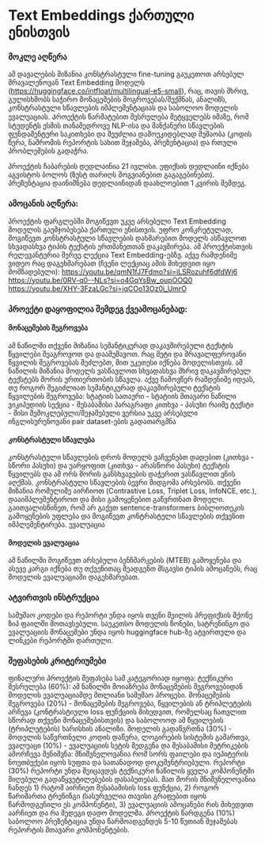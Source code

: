 # Text Embeddings ქართული ენისთვის

### მოკლე აღწერა
ამ დავალების მიზანია კონსტრასტული fine-tuning გაუკეთოთ არსებულ მრავალენოვან Text Embedding მოდელს (https://huggingface.co/intfloat/multilingual-e5-small), რაც, თავის მხრივ, გულისხმობს საჭირო მონაცემების მოგროვებას/შექმნას, ანალიზს, კონსტრასტული სწავლების იმპლემენტაციას და საბოლოო მოდელის ევალუაციას.
Პროექტის წარმატებით შესრულება მეტყველებს იმაზე, რომ სტუდენტს ესმის თანამედროვე NLP-ისა და მანქანური სწავლების ფუნდამენტური საკითხები და შეუძლია დამოუკიდებლად მუშაობა (კოდის წერა, ნაშრომის რეპორტის სახით შეჯამება, პრეზენტაცია) და რთული პრობლემების გადაჭრა.

პროექტის ჩაბარების დედლაინია 21 ივლისი. ეფიქსის დედლაინი იქნება აგვისტოს ბოლოს (ზუსტ თარიღს მოგვიანებით გაგაგებინებთ). პრეზენტაცია დაინიშნება დედლაინიდან დაახლოებით 1 კვირის შემდეგ.
### ამოცანის აღწერა:  
პროექტის ფარგლებში მოგიწევთ უკვე არსებული Text Embedding მოდელის გაუმჯობესება ქართული ენისთვის. უფრო კონკრეტულად, მოგიწევთ კონსტრასტული სწავლების დახმარებით მოდელს ასწავლოთ სხვადასხვა ტიპის ტექსტის ერთმანეთთან დაკავშირება. 
ამ პროექტისთვის რელევანტურია მერვე ლექცია Text Embedding-ებზე. აქვე რამდენიმე ვიდეო რაც დაგეხმარებათ (ჩვენი ლექციაც ამის მიხედვით იყო მომზადებული):
https://youtu.be/qmN1fJ7Fdmo?si=iLSRozuhf6dfdWj6
https://youtu.be/0RV-q0--NLs?si=o4GqYsBw_oupOOQ0
https://youtu.be/XHY-3FzaLGc?si=jqCOo13Oz0i_UmrO

### პროექტი დაყოფილია შემდეგ ქვეამოცანებად:
#### მონაცემების შეგროვება 
ამ ნაწილში თქვენი მიზანია სემანტიკურად დაკავშირებული ტექსტის წყვილები შეაგროვოთ და დაამუშავოთ. რაც მეტი და მრავალფეროვანი წყვილის შეგროვებას შეძლებთ, მით უკეთესი იქნება მოდელისთვის. ამ ნაწილის მიზანია მოდელს ვასწავლოთ სხვადასხვა მხრივ დაკავშირებულ ტექსტებს შორის ურთიერთობის სწავლა. აქვე ჩამოვწერ რამდენიმე იდეას, თუ როგორ შეგიძლიათ სემანტიკურად დაკავშირებული ტექსტის წყვილების შეგროვება:
სტატიის სათაური - სტატიის მთავარი ნაწილი
ვიკიპედიის სექცია - შესაბამისი პარაგრაფი
კითხვა - პასუხი
რაიმე ტექსტი - მისი შემოკლებული/შეჯამებული ვერსია
უკვე არსებული ინგლისურენოვანი pair dataset-ების გადათარგმნა

#### კონსტრასტული სწავლება 
კონსტრასტული სწავლების დროს მოდელს ვაჩვენებთ დადებით (კითხვა - სწორი პასუხი) და უარყოფით (კითხვა - არასწორი პასუხი) ტექსტის წყვილებს და ამ ორს შორის განსხვავების დაჭერით ვასწავლით ენის აღქმას.
კონსტრასტული სწავლების ბევრი მიდგომა არსებობს. თქვენი მიზანია რომელიმე აირჩიოთ (Contrastive Loss, Triplet Loss, InfoNCE, etc.), დააიმპლემენტიროთ და მისი გამოყენებით გაწვრთნათ მოდელი. გაითვალისწინეთ, რომ არ გაქვთ sentence-transformers ბიბლიოთეკის გამოყენების უფლება და მოგიწევთ კონტრასტული სწავლების თქვენით იმპლემენტირება. 
ევალუაცია
#### მოდელის ევალუაცია
ამ ნაწილში მოგიწევთ არსებული ბენჩმარკების (MTEB) გამოყენება და ასევე კარგი იქნება თუ თქვენითაც შეადგენთ მსგავსი ტიპის ამოცანებს, რაც მოდელის ევალუაციაში დაგეხმარებათ. 

### ატვირთვის ინსტრუქცია
სამუშაო კოდები და რეპორტი უნდა იყოს თვენი მეილის პრეფიქსის მქონე ზიპ ფაილში მოთავსებული. საუკეთსო მოდელის წონები, სატრენინგო და ევალუაციის მონაცემები უნდა იყოს huggingface hub-ზე ატვირთული და ლინკები რეპორტში დართული. 

### შეფასების კრიტერიუმები 
ფინალური პროექტის შეფასება სამ კატეგორიად იყოფა:
ტექნიკური შესრულება (60%):
ამ ნაწილში მოიაზრება მონაცემების შეგროვებიდან მოდელის ევალუაციამდე მთლიანი სამუშაო პროცესი.
მონაცემების შეგროვება (20%) - მონაცემების  შეგროვება, წყვილების ან ტრიპლეტების არჩევა (კონტრასტიული loss ფუნქციის მიხედვით, რომელსაც ჩათვლით სწორად თქვენი მონაცემებისთვის) და საბოლოოდ ამ წყვილების (ტრიპლეტების) ხარისხის ანალიზი.
მოდელის გადაწვრთნა (30%) - მოდელის საწვრთნელი კოდის დაწერა, ლოგირების სისტემის გამართვა, 
ევალუაცი (10%) - ევალუაციის სეტის შედგენა და შესაბამისი მეტრიკების ამორჩევა
შენიშვნა: მნიშვნელოვანია რომ სორს ფაილები და იუპიტერის ნოუთბუქები იყოს სუფთა და  სათანადოდ დოკუმენტრიებული.
რეპორტი (30%)
რეპორტი უნდა შეიცავდეს ტექნიკური ნაწილის ყველა კომპონენტში მიღებული გადაწყვეტილებების დასაბუთებას. მათ შორის მნიშვნელოვანია ჩანდეს 1) რატომ აირჩიეთ შესაბამისის loss ფუნქცია, 2) როგორ წარიმართა ტრენინგი (სასურველია თავისი გრაფებით იყოს წარმოდგენილი ეს კომპონენტი), 3) ევალუაციის ამოცანები რის მიხედვით აარჩიეთ და რა შედეგი დადო მოდელმა.
პროექტის წარდგენა (10%)
საბოლოო პრეზენტაცია უნდა წარმოადგენდეს 5-10 წუთიან შეჯამებას რეპორტის მთავარი კომპონენტების.